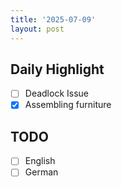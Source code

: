 ```yaml
---
title: '2025-07-09'
layout: post
---
```


**Daily Highlight**
---

- [ ] Deadlock Issue
- [x] Assembling furniture

**TODO**
---

- [ ] English
- [ ] German
